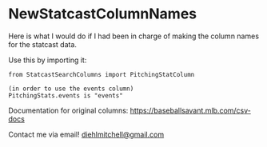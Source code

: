 # NewStatcastColumnNames
Here is what I would do if I had been in charge of making the column names for the statcast data. 

Use this by importing it: 

```
from StatcastSearchColumns import PitchingStatColumn

(in order to use the events column)
PitchingStats.events is "events" 
```

Documentation for original columns: 
https://baseballsavant.mlb.com/csv-docs

Contact me via email!
diehlmitchell@gmail.com

